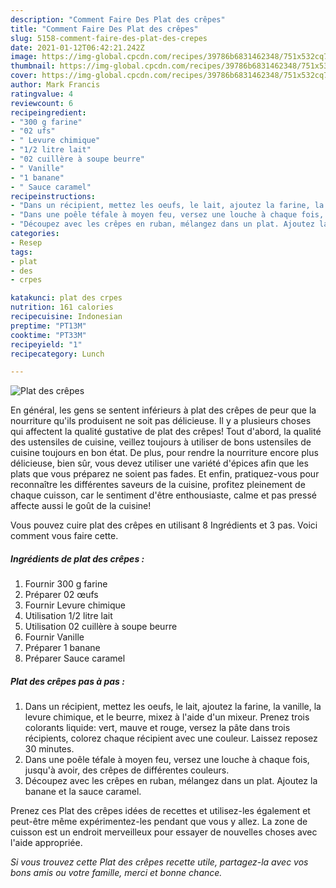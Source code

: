 ```yaml
---
description: "Comment Faire Des Plat des crêpes"
title: "Comment Faire Des Plat des crêpes"
slug: 5158-comment-faire-des-plat-des-crepes
date: 2021-01-12T06:42:21.242Z
image: https://img-global.cpcdn.com/recipes/39786b6831462348/751x532cq70/plat-des-crepes-photo-principale-de-la-recette.jpg
thumbnail: https://img-global.cpcdn.com/recipes/39786b6831462348/751x532cq70/plat-des-crepes-photo-principale-de-la-recette.jpg
cover: https://img-global.cpcdn.com/recipes/39786b6831462348/751x532cq70/plat-des-crepes-photo-principale-de-la-recette.jpg
author: Mark Francis
ratingvalue: 4
reviewcount: 6
recipeingredient:
- "300 g farine"
- "02 ufs"
- " Levure chimique"
- "1/2 litre lait"
- "02 cuillère à soupe beurre"
- " Vanille"
- "1 banane"
- " Sauce caramel"
recipeinstructions:
- "Dans un récipient, mettez les oeufs, le lait, ajoutez la farine, la vanille, la levure chimique, et le beurre, mixez à l&#39;aide d&#39;un mixeur. Prenez trois colorants liquide: vert, mauve et rouge, versez la pâte dans trois récipients, colorez chaque récipient avec une couleur. Laissez reposez 30 minutes."
- "Dans une poêle téfale à moyen feu, versez une louche à chaque fois, jusqu&#39;à avoir, des crêpes de différentes couleurs."
- "Découpez avec les crêpes en ruban, mélangez dans un plat. Ajoutez la banane et la sauce caramel."
categories:
- Resep
tags:
- plat
- des
- crpes

katakunci: plat des crpes 
nutrition: 161 calories
recipecuisine: Indonesian
preptime: "PT13M"
cooktime: "PT33M"
recipeyield: "1"
recipecategory: Lunch

---
```



![Plat des crêpes](https://img-global.cpcdn.com/recipes/39786b6831462348/751x532cq70/plat-des-crepes-photo-principale-de-la-recette.jpg)

En général, les gens se sentent inférieurs à plat des crêpes de peur que la nourriture qu'ils produisent ne soit pas délicieuse. Il y a plusieurs choses qui affectent la qualité gustative de plat des crêpes! Tout d'abord, la qualité des ustensiles de cuisine, veillez toujours à utiliser de bons ustensiles de cuisine toujours en bon état. De plus, pour rendre la nourriture encore plus délicieuse, bien sûr, vous devez utiliser une variété d'épices afin que les plats que vous préparez ne soient pas fades. Et enfin, pratiquez-vous pour reconnaître les différentes saveurs de la cuisine, profitez pleinement de chaque cuisson, car le sentiment d'être enthousiaste, calme et pas pressé affecte aussi le goût de la cuisine!

<!--inarticleads1-->

Vous pouvez cuire plat des crêpes en utilisant 8 Ingrédients et 3 pas. Voici comment vous faire cette.

##### Ingrédients de plat des crêpes :

1. Fournir 300 g farine
1. Préparer 02 œufs
1. Fournir  Levure chimique
1. Utilisation 1/2 litre lait
1. Utilisation 02 cuillère à soupe beurre
1. Fournir  Vanille
1. Préparer 1 banane
1. Préparer  Sauce caramel




<!--inarticleads2-->

##### Plat des crêpes pas à pas :

1. Dans un récipient, mettez les oeufs, le lait, ajoutez la farine, la vanille, la levure chimique, et le beurre, mixez à l&#39;aide d&#39;un mixeur. Prenez trois colorants liquide: vert, mauve et rouge, versez la pâte dans trois récipients, colorez chaque récipient avec une couleur. Laissez reposez 30 minutes.
1. Dans une poêle téfale à moyen feu, versez une louche à chaque fois, jusqu&#39;à avoir, des crêpes de différentes couleurs.
1. Découpez avec les crêpes en ruban, mélangez dans un plat. Ajoutez la banane et la sauce caramel.




<!--inarticleads1-->

<p>
Prenez ces Plat des crêpes idées de recettes et utilisez-les également et peut-être même expérimentez-les pendant que vous y allez. La zone de cuisson est un endroit merveilleux pour essayer de nouvelles choses avec l'aide appropriée.
</p>

<p>
<i>Si vous trouvez cette Plat des crêpes recette utile, partagez-la avec vos bons amis ou votre famille, merci et bonne chance.</i>
</p>
